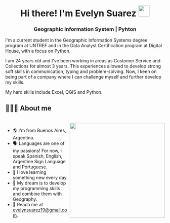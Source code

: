 <h1 align="center"><b> Hi there! I'm Evelyn Suarez </b><img src="https://media.giphy.com/media/hvRJCLFzcasrR4ia7z/giphy.gif" width="35"></h1>

<h3 align="center"> Geographic Information System | Pyhton </h3>

I'm a current student in the Geographic Information Systems degree program at UNTREF and in the Data Analyst Certification program at Digital House, with a focus on Python.

I am 24 years old and 
I've been working in areas as Customer Service and Collections for almost 3 years. This experiences allowed to develop strong soft skills in communication, typing and problem-solving. 
Now, I keen on being part of a company where I can challenge myself and further develop my skills.


My hard skills include Excel, QGIS and Python. 

## 👨🏻‍💻 About me
<br>
<img src="https://website-crimea.ru/wp-content/uploads/github/message.gif" width="300px" align="right">

- 🌎 I'm from Buenos Aires, Argentina.
- 🗣️ Languages are one of my passions! For now, I speak Spanish, English, Argentine Sign Language and Portuguese.
- 🧠 I love learning something new every day.
- 💭 My dream is to develop my programming skills and combine them with Geography.
- 📧 Reach me at evelynsuarez19@gmail.com.




